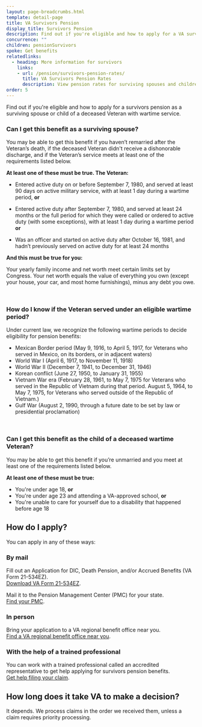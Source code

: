 ```yaml
---
layout: page-breadcrumbs.html
template: detail-page
title: VA Survivors Pension
display_title: Survivors Pension
description: Find out if you're eligible and how to apply for a VA survivors pension (some people call this a "VA widows pension" or "VA death pension"). You may qualify if you're the surviving spouse or unmarried dependent child of a wartime Veteran and meet certain income and net worth limits set by Congress.
concurrence: ""
children: pensionSurvivors
spoke: Get benefits
relatedlinks:
  - heading: More information for survivors
    links:
    - url: /pension/survivors-pension-rates/
      title: VA Survivors Pension Rates
      description: View pension rates for surviving spouses and children.
order: 5
---
```


<div class="va-introtext">

Find out if you're eligible and how to apply for a survivors pension as a surviving spouse or child of a deceased Veteran with wartime service.

</div>

<div class="feature" markdown=“1”>

### Can I get this benefit as a surviving spouse?

You may be able to get this benefit if you haven’t remarried after the Veteran’s death, if the deceased Veteran didn't receive a dishonorable discharge, and if the Veteran’s service meets at least one of the requirements listed below.

**At least one of these must be true. The Veteran:**

- Entered active duty on or before September 7, 1980, and served at least 90 days on active military service, with at least 1 day during a wartime period, **or**

- Entered active duty after September 7, 1980, and served at least 24 months or the full period for which they were called or ordered to active duty (with some exceptions), with at least 1 day during a wartime period **or**

- Was an officer and started on active duty after October 16, 1981, and hadn’t previously served on active duty for at least 24 months

**And this must be true for you:**

Your yearly family income and net worth meet certain limits set by Congress. Your net worth equals the value of everything you own (except your house, your car, and most home furnishings), minus any debt you owe.

<br>

### How do I know if the Veteran served under an eligible wartime period?
Under current law, we recognize the following wartime periods to decide eligibility for pension benefits:

- Mexican Border period (May 9, 1916, to April 5, 1917, for Veterans who served in Mexico, on its borders, or in adjacent waters)
- World War I (April 6, 1917, to November 11, 1918)
- World War II (December 7, 1941, to December 31, 1946)
- Korean conflict (June 27, 1950, to January 31, 1955)
- Vietnam War era (February 28, 1961, to May 7, 1975 for Veterans who served in the Republic of Vietnam during that period. August 5, 1964, to May 7, 1975, for Veterans who served outside of the Republic of Vietnam.)
- Gulf War (August 2, 1990, through a future date to be set by law or presidential proclamation)

<br>

### Can I get this benefit as the child of a deceased wartime Veteran?

You may be able to get this benefit if you’re unmarried and you meet at least one of the requirements listed below.

**At least one of these must be true:**

- You're under age 18, **or**
- You're under age 23 and attending a VA-approved school, **or**
- You're unable to care for yourself due to a disability that happened before age 18

</div>

## How do I apply?

You can apply in any of these ways:

### By mail

Fill out an Application for DIC, Death Pension, and/or Accrued Benefits (VA Form 21-534EZ). <br>
[Download VA Form 21-534EZ](https://www.vba.va.gov/pubs/forms/VBA-21P-534EZ-ARE.pdf).

Mail it to the Pension Management Center (PMC) for your state. <br>
[Find your PMC](/pension/pension-management-centers/).

### In person

Bring your application to a VA regional benefit office near you. <br>
[Find a VA regional benefit office near you](/find-locations/?facilityType=benefits).


### With the help of a trained professional

You can work with a trained professional called an accredited representative to get help applying for survivors pension benefits. <br>
[Get help filing your claim](/disability/get-help-filing-claim/).

## How long does it take VA to make a decision?

It depends. We process claims in the order we received them, unless a claim requires priority processing.

